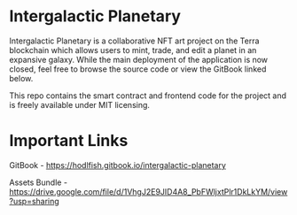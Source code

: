 # Intergalactic Planetary #
Intergalactic Planetary is a collaborative NFT art project on the Terra blockchain which allows users to mint, trade, and edit a planet in an expansive galaxy.  While the main deployment of the application is now closed, feel free to browse the source code or view the GitBook linked below.

This repo contains the smart contract and frontend code for the project and is freely available under MIT licensing.

# Important Links #

GitBook - https://hodlfish.gitbook.io/intergalactic-planetary

Assets Bundle - https://drive.google.com/file/d/1VhgJ2E9JID4A8_PbFWljxtPlr1DkLkYM/view?usp=sharing
